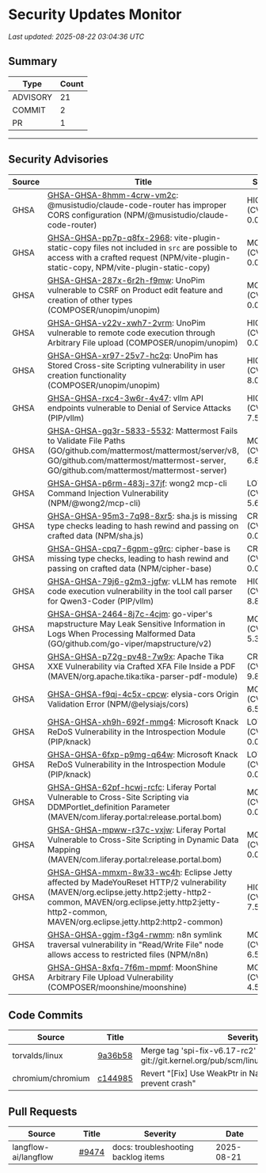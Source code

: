 # Security Updates Monitor

*Last updated: 2025-08-22 03:04:36 UTC*

## Summary
| Type | Count |
|------|-------|
| ADVISORY | 21 |
| COMMIT | 2 |
| PR | 1 |

---

## Security Advisories

| Source | Title | Severity | Date |
|--------|-------|----------|------|
| GHSA | [GHSA-GHSA-8hmm-4crw-vm2c](https://github.com/advisories/GHSA-8hmm-4crw-vm2c): @musistudio/claude-code-router has improper CORS configuration (NPM/@musistudio/claude-code-router) | HIGH (CVSS: 0.0) | 2025-08-21 |
| GHSA | [GHSA-GHSA-pp7p-q8fx-2968](https://github.com/advisories/GHSA-pp7p-q8fx-2968): vite-plugin-static-copy files not included in `src` are possible to access with a crafted request (NPM/vite-plugin-static-copy, NPM/vite-plugin-static-copy) | MODERATE (CVSS: 0.0) | 2025-08-21 |
| GHSA | [GHSA-GHSA-287x-6r2h-f9mw](https://github.com/advisories/GHSA-287x-6r2h-f9mw): UnoPim vulnerable to CSRF on Product edit feature and creation of other types (COMPOSER/unopim/unopim) | MODERATE (CVSS: 0.0) | 2025-08-21 |
| GHSA | [GHSA-GHSA-v22v-xwh7-2vrm](https://github.com/advisories/GHSA-v22v-xwh7-2vrm): UnoPim vulnerable to remote code execution through Arbitrary File upload (COMPOSER/unopim/unopim) | HIGH (CVSS: 0.0) | 2025-08-21 |
| GHSA | [GHSA-GHSA-xr97-25v7-hc2q](https://github.com/advisories/GHSA-xr97-25v7-hc2q): UnoPim has Stored Cross-site Scripting vulnerability in user creation functionality (COMPOSER/unopim/unopim) | HIGH (CVSS: 8.0) | 2025-08-21 |
| GHSA | [GHSA-GHSA-rxc4-3w6r-4v47](https://github.com/advisories/GHSA-rxc4-3w6r-4v47): vllm API endpoints vulnerable to Denial of Service Attacks (PIP/vllm) | HIGH (CVSS: 7.5) | 2025-08-21 |
| GHSA | [GHSA-GHSA-gq3r-5833-5532](https://github.com/advisories/GHSA-gq3r-5833-5532): Mattermost Fails to Validate File Paths (GO/github.com/mattermost/mattermost/server/v8, GO/github.com/mattermost/mattermost-server, GO/github.com/mattermost/mattermost-server) | MODERATE (CVSS: 6.8) | 2025-08-21 |
| GHSA | [GHSA-GHSA-p6rm-483j-37jf](https://github.com/advisories/GHSA-p6rm-483j-37jf): wong2 mcp-cli Command Injection Vulnerability (NPM/@wong2/mcp-cli) | LOW (CVSS: 5.6) | 2025-08-21 |
| GHSA | [GHSA-GHSA-95m3-7q98-8xr5](https://github.com/advisories/GHSA-95m3-7q98-8xr5): sha.js is missing type checks leading to hash rewind and passing on crafted data (NPM/sha.js) | CRITICAL (CVSS: 0.0) | 2025-08-21 |
| GHSA | [GHSA-GHSA-cpq7-6gpm-g9rc](https://github.com/advisories/GHSA-cpq7-6gpm-g9rc): cipher-base is missing type checks, leading to hash rewind and passing on crafted data (NPM/cipher-base) | CRITICAL (CVSS: 0.0) | 2025-08-21 |
| GHSA | [GHSA-GHSA-79j6-g2m3-jgfw](https://github.com/advisories/GHSA-79j6-g2m3-jgfw): vLLM has remote code execution vulnerability in the tool call parser for Qwen3-Coder (PIP/vllm) | HIGH (CVSS: 8.8) | 2025-08-21 |
| GHSA | [GHSA-GHSA-2464-8j7c-4cjm](https://github.com/advisories/GHSA-2464-8j7c-4cjm): go-viper's mapstructure May Leak Sensitive Information in Logs When Processing Malformed Data (GO/github.com/go-viper/mapstructure/v2) | MODERATE (CVSS: 5.3) | 2025-08-21 |
| GHSA | [GHSA-GHSA-p72g-pv48-7w9x](https://github.com/advisories/GHSA-p72g-pv48-7w9x): Apache Tika XXE Vulnerability via Crafted XFA File Inside a PDF (MAVEN/org.apache.tika:tika-parser-pdf-module) | CRITICAL (CVSS: 9.8) | 2025-08-20 |
| GHSA | [GHSA-GHSA-f9qj-4c5x-cpcw](https://github.com/advisories/GHSA-f9qj-4c5x-cpcw): elysia-cors Origin Validation Error (NPM/@elysiajs/cors) | MODERATE (CVSS: 6.5) | 2025-08-20 |
| GHSA | [GHSA-GHSA-xh9h-692f-mmg4](https://github.com/advisories/GHSA-xh9h-692f-mmg4): Microsoft Knack ReDoS Vulnerability in the Introspection Module (PIP/knack) | LOW (CVSS: 0.0) | 2025-08-20 |
| GHSA | [GHSA-GHSA-6fxp-p9mg-q64w](https://github.com/advisories/GHSA-6fxp-p9mg-q64w): Microsoft Knack ReDoS Vulnerability in the Introspection Module (PIP/knack) | LOW (CVSS: 0.0) | 2025-08-20 |
| GHSA | [GHSA-GHSA-62pf-hcwj-rcfc](https://github.com/advisories/GHSA-62pf-hcwj-rcfc): Liferay Portal Vulnerable to Cross-Site Scripting via DDMPortlet_definition Parameter (MAVEN/com.liferay.portal:release.portal.bom) | MODERATE (CVSS: 0.0) | 2025-08-20 |
| GHSA | [GHSA-GHSA-mpww-r37c-vxjw](https://github.com/advisories/GHSA-mpww-r37c-vxjw): Liferay Portal Vulnerable to Cross-Site Scripting in Dynamic Data Mapping (MAVEN/com.liferay.portal:release.portal.bom) | MODERATE (CVSS: 0.0) | 2025-08-20 |
| GHSA | [GHSA-GHSA-mmxm-8w33-wc4h](https://github.com/advisories/GHSA-mmxm-8w33-wc4h): Eclipse Jetty affected by MadeYouReset HTTP/2 vulnerability (MAVEN/org.eclipse.jetty.http2:jetty-http2-common, MAVEN/org.eclipse.jetty.http2:jetty-http2-common, MAVEN/org.eclipse.jetty.http2:http2-common) | HIGH (CVSS: 7.5) | 2025-08-20 |
| GHSA | [GHSA-GHSA-ggjm-f3g4-rwmm](https://github.com/advisories/GHSA-ggjm-f3g4-rwmm): n8n symlink traversal vulnerability in "Read/Write File" node allows access to restricted files (NPM/n8n) | MODERATE (CVSS: 6.5) | 2025-08-20 |
| GHSA | [GHSA-GHSA-8xfq-7f6m-mpmf](https://github.com/advisories/GHSA-8xfq-7f6m-mpmf): MoonShine Arbitrary File Upload Vulnerability (COMPOSER/moonshine/moonshine) | MODERATE (CVSS: 4.5) | 2025-08-19 |

## Code Commits

| Source | Title | Severity | Date |
|--------|-------|----------|------|
| torvalds/linux | [9a36b58](https://github.com/torvalds/linux/commit/9a36b58a88f62398dbd005e5f3648f257ae2b9b4) | Merge tag 'spi-fix-v6.17-rc2' of git://git.kernel.org/pub/scm/linux/kernel/git/broonie/spi | 2025-08-21 |
| chromium/chromium | [c144985](https://github.com/chromium/chromium/commit/c144985e3b0968266017ae8958dee6dd292f2081) | Revert "[Fix] Use WeakPtr in NavigationWaiter to prevent crash" | 2025-08-21 |

## Pull Requests

| Source | Title | Severity | Date |
|--------|-------|----------|------|
| langflow-ai/langflow | [#9474](https://github.com/langflow-ai/langflow/pull/9474) | docs: troubleshooting backlog items | 2025-08-21 |


